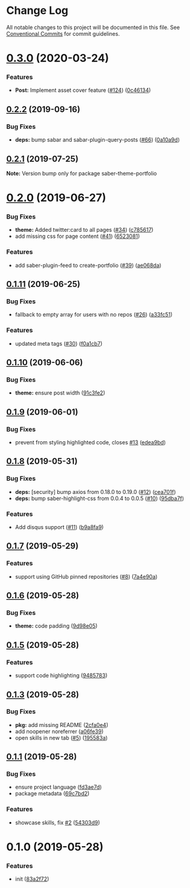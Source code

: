 # Change Log

All notable changes to this project will be documented in this file.
See [Conventional Commits](https://conventionalcommits.org) for commit guidelines.

# [0.3.0](https://github.com/saberland/create-portfolio/compare/v0.2.2...v0.3.0) (2020-03-24)

### Features

- **Post:** Implement asset cover feature ([#124](https://github.com/saberland/create-portfolio/issues/124)) ([0c46134](https://github.com/saberland/create-portfolio/commit/0c46134))

## [0.2.2](https://github.com/saberland/create-portfolio/compare/v0.2.1...v0.2.2) (2019-09-16)

### Bug Fixes

- **deps:** bump sabar and sabar-plugin-query-posts ([#66](https://github.com/saberland/create-portfolio/issues/66)) ([0a10a9d](https://github.com/saberland/create-portfolio/commit/0a10a9d))

## [0.2.1](https://github.com/saberland/create-portfolio/compare/v0.2.0...v0.2.1) (2019-07-25)

**Note:** Version bump only for package saber-theme-portfolio

# [0.2.0](https://github.com/saberland/create-portfolio/compare/v0.1.11...v0.2.0) (2019-06-27)

### Bug Fixes

- **theme:** Added twitter:card to all pages ([#34](https://github.com/saberland/create-portfolio/issues/34)) ([c785617](https://github.com/saberland/create-portfolio/commit/c785617))
- add missing css for page content ([#41](https://github.com/saberland/create-portfolio/issues/41)) ([6523081](https://github.com/saberland/create-portfolio/commit/6523081))

### Features

- add saber-plugin-feed to create-portfolio ([#39](https://github.com/saberland/create-portfolio/issues/39)) ([ae068da](https://github.com/saberland/create-portfolio/commit/ae068da))

## [0.1.11](https://github.com/saberland/create-portfolio/compare/v0.1.10...v0.1.11) (2019-06-25)

### Bug Fixes

- fallback to empty array for users with no repos ([#26](https://github.com/saberland/create-portfolio/issues/26)) ([a33fc51](https://github.com/saberland/create-portfolio/commit/a33fc51))

### Features

- updated meta tags ([#30](https://github.com/saberland/create-portfolio/issues/30)) ([f0a1cb7](https://github.com/saberland/create-portfolio/commit/f0a1cb7))

## [0.1.10](https://github.com/saberland/create-portfolio/compare/v0.1.9...v0.1.10) (2019-06-06)

### Bug Fixes

- **theme:** ensure post width ([91c3fe2](https://github.com/saberland/create-portfolio/commit/91c3fe2))

## [0.1.9](https://github.com/saberland/create-portfolio/compare/v0.1.8...v0.1.9) (2019-06-01)

### Bug Fixes

- prevent from styling highlighted code, closes [#13](https://github.com/saberland/create-portfolio/issues/13) ([edea9bd](https://github.com/saberland/create-portfolio/commit/edea9bd))

## [0.1.8](https://github.com/saberland/create-portfolio/compare/v0.1.7...v0.1.8) (2019-05-31)

### Bug Fixes

- **deps:** [security] bump axios from 0.18.0 to 0.19.0 ([#12](https://github.com/saberland/create-portfolio/issues/12)) ([cea701f](https://github.com/saberland/create-portfolio/commit/cea701f))
- **deps:** bump saber-highlight-css from 0.0.4 to 0.0.5 ([#10](https://github.com/saberland/create-portfolio/issues/10)) ([95dba7f](https://github.com/saberland/create-portfolio/commit/95dba7f))

### Features

- Add disqus support ([#11](https://github.com/saberland/create-portfolio/issues/11)) ([b9a8fa9](https://github.com/saberland/create-portfolio/commit/b9a8fa9))

## [0.1.7](https://github.com/saberland/create-portfolio/compare/v0.1.6...v0.1.7) (2019-05-29)

### Features

- support using GitHub pinned repositories ([#8](https://github.com/saberland/create-portfolio/issues/8)) ([7a4e90a](https://github.com/saberland/create-portfolio/commit/7a4e90a))

## [0.1.6](https://github.com/saberland/create-portfolio/compare/v0.1.5...v0.1.6) (2019-05-28)

### Bug Fixes

- **theme:** code padding ([9d98e05](https://github.com/saberland/create-portfolio/commit/9d98e05))

## [0.1.5](https://github.com/saberland/create-portfolio/compare/v0.1.4...v0.1.5) (2019-05-28)

### Features

- support code highlighting ([9485783](https://github.com/saberland/create-portfolio/commit/9485783))

## [0.1.3](https://github.com/saberland/create-portfolio/compare/v0.1.2...v0.1.3) (2019-05-28)

### Bug Fixes

- **pkg:** add missing README ([2cfa0e4](https://github.com/saberland/create-portfolio/commit/2cfa0e4))
- add noopener noreferrer ([a06fe39](https://github.com/saberland/create-portfolio/commit/a06fe39))
- open skills in new tab ([#5](https://github.com/saberland/create-portfolio/issues/5)) ([195583a](https://github.com/saberland/create-portfolio/commit/195583a))

## [0.1.1](https://github.com/saberland/create-portfolio/compare/v0.1.0...v0.1.1) (2019-05-28)

### Bug Fixes

- ensure project language ([fd3ae7d](https://github.com/saberland/create-portfolio/commit/fd3ae7d))
- package metadata ([69c7bd2](https://github.com/saberland/create-portfolio/commit/69c7bd2))

### Features

- showcase skills, fix [#2](https://github.com/saberland/create-portfolio/issues/2) ([54303d9](https://github.com/saberland/create-portfolio/commit/54303d9))

# 0.1.0 (2019-05-28)

### Features

- init ([83a2f72](https://github.com/egoist/create-portfolio/commit/83a2f72))
